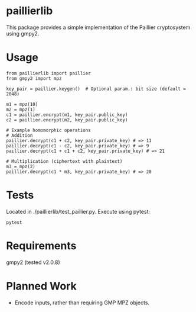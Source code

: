 # paillierlib

This package provides a simple implementation of the Paillier cryptosystem using gmpy2.

# Usage

```
from paillierlib import paillier
from gmpy2 import mpz

key_pair = paillier.keygen()  # Optional param.: bit size (default = 2048)

m1 = mpz(10)
m2 = mpz(1)
c1 = paillier.encrypt(m1, key_pair.public_key)
c2 = paillier.encrypt(m2, key_pair.public_key)

# Example homomorphic operations
# Addition
paillier.decrypt(c1 + c2, key_pair.private_key) # => 11
paillier.decrypt(c1 - c2, key_pair.private_key) # => 9
paillier.decrypt(c1 + c1 + c2, key_pair.private_key) # => 21

# Multiplication (ciphertext with plaintext)
m3 = mpz(2)
paillier.decrypt(c1 * m3, key_pair.private_key) # => 20

```

# Tests
Located in ./paillierlib/test_paillier.py. Execute using pytest:
```
pytest
```

# Requirements

gmpy2 (tested v2.0.8)

# Planned Work
* Encode inputs, rather than requiring GMP MPZ objects.
